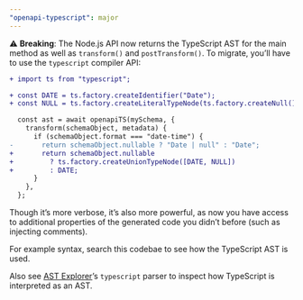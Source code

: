 ```yaml
---
"openapi-typescript": major
---
```


⚠️ **Breaking**: The Node.js API now returns the TypeScript AST for the main method as well as `transform()` and `postTransform()`. To migrate, you’ll have to use the `typescript` compiler API:

```diff
+ import ts from "typescript";

+ const DATE = ts.factory.createIdentifier("Date");
+ const NULL = ts.factory.createLiteralTypeNode(ts.factory.createNull());

  const ast = await openapiTS(mySchema, {
    transform(schemaObject, metadata) {
      if (schemaObject.format === "date-time") {
-       return schemaObject.nullable ? "Date | null" : "Date";
+       return schemaObject.nullable
+         ? ts.factory.createUnionTypeNode([DATE, NULL])
+         : DATE;
      }
    },
  };
```

Though it’s more verbose, it’s also more powerful, as now you have access to additional properties of the generated code you didn’t before (such as injecting comments).

For example syntax, search this codebae to see how the TypeScript AST is used.

Also see [AST Explorer](https://astexplorer.net/)’s `typescript` parser to inspect how TypeScript is interpreted as an AST.
